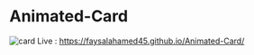 # Animated-Card
![card](https://user-images.githubusercontent.com/76745581/163674161-8a1b14d6-6c96-4d0e-a10b-e5252c15e608.PNG)
Live : https://faysalahamed45.github.io/Animated-Card/

